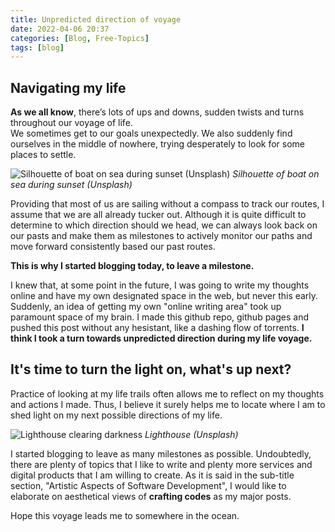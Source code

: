 ```yaml
---
title: Unpredicted direction of voyage
date: 2022-04-06 20:37
categories: [Blog, Free-Topics]
tags: [blog] 
---
```


<!-- ![Voyage](https://images.unsplash.com/photo-1625509847587-03ccff379b99?ixlib=rb-1.2.1&ixid=MnwxMjA3fDB8MHxwaG90by1wYWdlfHx8fGVufDB8fHx8&auto=format&fit=crop&w=2070&q=80) -->

## Navigating my life

**As we all know**, there’s lots of ups and downs, sudden twists and turns throughout our voyage of life.  
We sometimes get to our goals unexpectedly. We also suddenly find ourselves in the middle of nowhere, trying desperately to look for some places to settle.

![Silhouette of boat on sea during sunset (Unsplash)](https://images.unsplash.com/photo-1625509847587-03ccff379b99?ixlib=rb-1.2.1&ixid=MnwxMjA3fDB8MHxwaG90by1wYWdlfHx8fGVufDB8fHx8&auto=format&fit=crop&w=2070&q=80)
*Silhouette of boat on sea during sunset (Unsplash)*

Providing that most of us are sailing without a compass to track our routes, I assume that we are all already tucker out. 
Although it is quite difficult to determine to which direction should we head, we can always look back on our pasts and make them as milestones to actively monitor our paths and move forward consistently based our past routes. 

**This is why I started blogging today, to leave a milestone.**    

I knew that, at some point in the future, I was going to write my thoughts online and have my own designated space in the web, but never this early. Suddenly, an idea of getting my own "online writing area" took up paramount space of my brain. I made this github repo, github pages and pushed this post without any hesistant, like a dashing flow of torrents. **I think I took a turn towards unpredicted direction during my life voyage.**  

## It's time to turn the light on, what's up next?

Practice of looking at my life trails often allows me to reflect on my thoughts and actions I made.
Thus, I believe it surely helps me to locate where I am to shed light on my next possible directions of my life. 

![Lighthouse clearing darkness](https://images.unsplash.com/photo-1610029795220-e5afca4dc7ba?ixlib=rb-1.2.1&ixid=MnwxMjA3fDB8MHxwaG90by1wYWdlfHx8fGVufDB8fHx8&auto=format&fit=crop&w=2070&q=80)
*Lighthouse (Unsplash)*

I started blogging to leave as many milestones as possible. Undoubtedly, there are plenty of topics that I like to write and plenty more services and digital products that I am willing to create. As it is said in the sub-title section, "Artistic Aspects of Software Development", I would like to elaborate on aesthetical views of **crafting codes** as my major posts.

Hope this voyage leads me to somewhere in the ocean.






